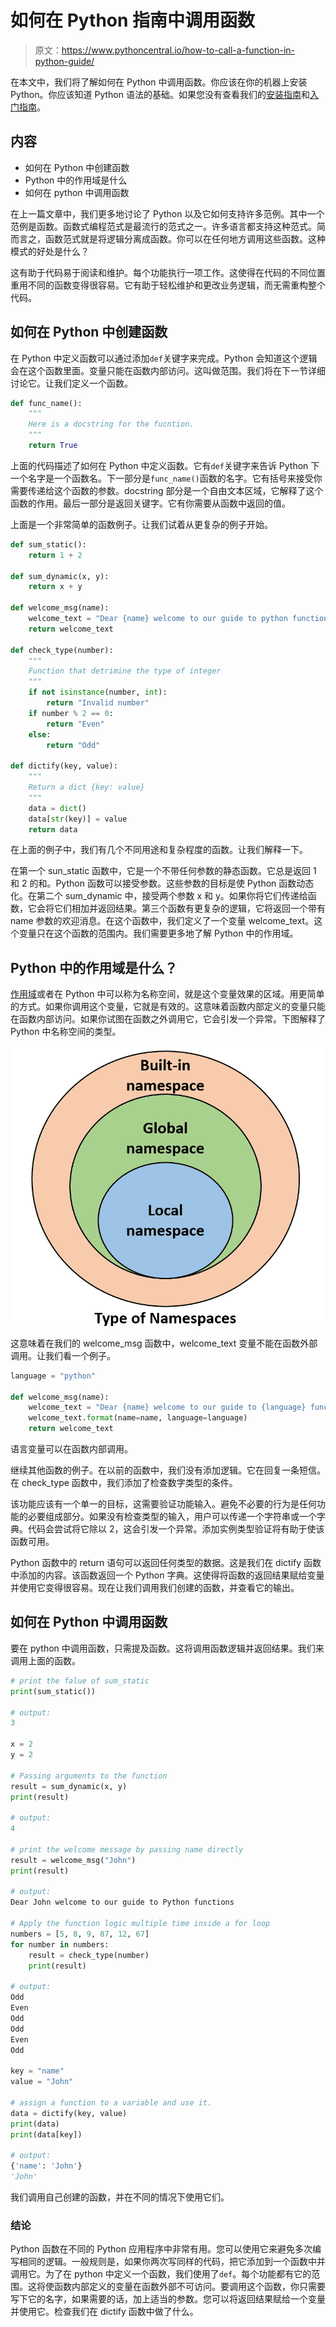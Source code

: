 # 如何在 Python 指南中调用函数

> 原文：<https://www.pythoncentral.io/how-to-call-a-function-in-python-guide/>

在本文中，我们将了解如何在 Python 中调用函数。你应该在你的机器上安装 Python。你应该知道 Python 语法的基础。如果您没有查看我们的[安装指南](https://www.pythoncentral.io/?p=4685&preview=true)和[入门指南](https://www.pythoncentral.io/what-is-python-used-for/)。

## **内容**

*   如何在 Python 中创建函数
*   Python 中的作用域是什么
*   如何在 python 中调用函数

在上一篇文章中，我们更多地讨论了 Python 以及它如何支持许多范例。其中一个范例是函数。函数式编程范式是最流行的范式之一。许多语言都支持这种范式。简而言之，函数范式就是将逻辑分离成函数。你可以在任何地方调用这些函数。这种模式的好处是什么？

这有助于代码易于阅读和维护。每个功能执行一项工作。这使得在代码的不同位置重用不同的函数变得很容易。它有助于轻松维护和更改业务逻辑，而无需重构整个代码。

## **如何在 Python 中创建函数**

在 Python 中定义函数可以通过添加`def`关键字来完成。Python 会知道这个逻辑会在这个函数里面。变量只能在函数内部访问。这叫做范围。我们将在下一节详细讨论它。让我们定义一个函数。

```py
def func_name():
    """
    Here is a docstring for the fucntion.
    """
    return True
```

上面的代码描述了如何在 Python 中定义函数。它有`def`关键字来告诉 Python 下一个名字是一个函数名。下一部分是`func_name()`函数的名字。它有括号来接受你需要传递给这个函数的参数。docstring 部分是一个自由文本区域，它解释了这个函数的作用。最后一部分是返回关键字。它有你需要从函数中返回的值。

上面是一个非常简单的函数例子。让我们试着从更复杂的例子开始。

```py
def sum_static():
    return 1 + 2

def sum_dynamic(x, y):
    return x + y

def welcome_msg(name):
    welcome_text = "Dear {name} welcome to our guide to python functions".format(name=name)
    return welcome_text

def check_type(number):
    """
    Function that detrimine the type of integer
    """
    if not isinstance(number, int):
        return "Invalid number"
    if number % 2 == 0:
        return "Even"
    else:
        return "Odd"

def dictify(key, value):
    """
    Return a dict {key: value}
    """
    data = dict()
    data[str(key)] = value
    return data
```

在上面的例子中，我们有几个不同用途和复杂程度的函数。让我们解释一下。

在第一个 sun_static 函数中，它是一个不带任何参数的静态函数。它总是返回 1 和 2 的和。Python 函数可以接受参数。这些参数的目标是使 Python 函数动态化。在第二个 sum_dynamic 中，接受两个参数 x 和 y。如果你将它们传递给函数，它会将它们相加并返回结果。第三个函数有更复杂的逻辑，它将返回一个带有 name 参数的欢迎消息。在这个函数中，我们定义了一个变量 welcome_text。这个变量只在这个函数的范围内。我们需要更多地了解 Python 中的作用域。

## **Python 中的作用域是什么？**

[作用域](https://www.w3schools.com/python/python_scope.asp)或者在 Python 中可以称为名称空间，就是这个变量效果的区域。用更简单的方式。如果你调用这个变量，它就是有效的。这意味着函数内部定义的变量只能在函数内部访问。如果你试图在函数之外调用它，它会引发一个异常。下图解释了 Python 中名称空间的类型。

![function scope in python](img/53870d24c263c8f2e467a9fc62e37cf4.png)

这意味着在我们的 welcome_msg 函数中，welcome_text 变量不能在函数外部调用。让我们看一个例子。

```py
language = "python"

def welcome_msg(name):
    welcome_text = "Dear {name} welcome to our guide to {language} functions"
    welcome_text.format(name=name, language=language)
    return welcome_text

```

语言变量可以在函数内部调用。

继续其他函数的例子。在以前的函数中，我们没有添加逻辑。它在回复一条短信。在 check_type 函数中，我们添加了检查数字类型的条件。

该功能应该有一个单一的目标，这需要验证功能输入。避免不必要的行为是任何功能的必要组成部分。如果没有检查类型的输入，用户可以传递一个字符串或一个字典。代码会尝试将它除以 2，这会引发一个异常。添加实例类型验证将有助于使该函数可用。

Python 函数中的 return 语句可以返回任何类型的数据。这是我们在 dictify 函数中添加的内容。该函数返回一个 Python 字典。这使得将函数的返回结果赋给变量并使用它变得很容易。现在让我们调用我们创建的函数，并查看它的输出。

## **如何在 Python 中调用函数**

要在 python 中调用函数，只需提及函数。这将调用函数逻辑并返回结果。我们来调用上面的函数。

```py
# print the falue of sum_static
print(sum_static())

# output:
3

x = 2
y = 2

# Passing arguments to the function 
result = sum_dynamic(x, y)
print(result)

# output:
4

# print the welcome message by passing name directly
result = welcome_msg("John")
print(result)

# output:
Dear John welcome to our guide to Python functions

# Apply the function logic multiple time inside a for loop 
numbers = [5, 8, 9, 87, 12, 67]
for number in numbers:
    result = check_type(number)
    print(result)

# output:
Odd
Even
Odd
Odd
Even
Odd

key = "name"
value = "John"

# assign a function to a variable and use it.
data = dictify(key, value)
print(data)
print(data[key])

# output:
{'name': 'John'}
'John'

```

我们调用自己创建的函数，并在不同的情况下使用它们。

### **结论**

Python 函数在不同的 Python 应用程序中非常有用。您可以使用它来避免多次编写相同的逻辑。一般规则是，如果你两次写同样的代码，把它添加到一个函数中并调用它。为了在 python 中定义一个函数，我们使用了`def`。每个功能都有它的范围。这将使函数内部定义的变量在函数外部不可访问。要调用这个函数，你只需要写下它的名字，如果需要的话，加上适当的参数。您可以将返回结果赋给一个变量并使用它。检查我们在 dictify 函数中做了什么。